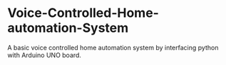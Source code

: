 # Voice-Controlled-Home-automation-System
A basic voice controlled home automation system by interfacing python with Arduino UNO board.
